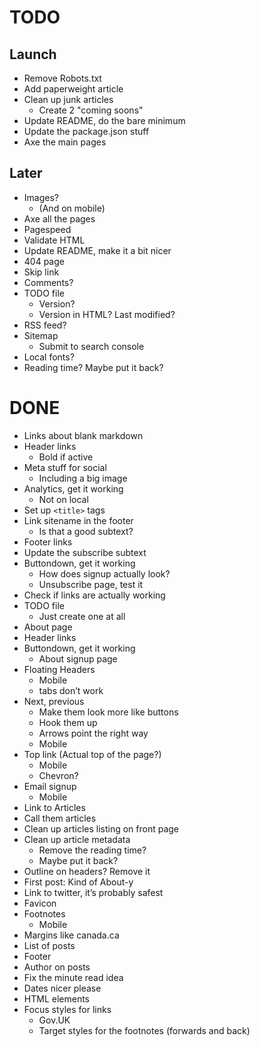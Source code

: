 # TODO

## Launch

- Remove Robots.txt
- Add paperweight article
- Clean up junk articles
  - Create 2 "coming soons"
- Update README, do the bare minimum
- Update the package.json stuff
- Axe the main pages

## Later

- Images?
  - (And on mobile)
- Axe all the pages
- Pagespeed
- Validate HTML
- Update README, make it a bit nicer
- 404 page
- Skip link
- Comments?
- TODO file
  - Version?
  - Version in HTML? Last modified?
- RSS feed?
- Sitemap
  - Submit to search console
- Local fonts?
- Reading time? Maybe put it back?

# DONE

- Links about blank markdown
- Header links
  - Bold if active
- Meta stuff for social
  - Including a big image
- Analytics, get it working
  - Not on local
- Set up `<title>` tags
- Link sitename in the footer
  - Is that a good subtext?
- Footer links
- Update the subscribe subtext
- Buttondown, get it working
  - How does signup actually look?
  - Unsubscribe page, test it
- Check if links are actually working
- TODO file
  - Just create one at all
- About page
- Header links
- Buttondown, get it working
  - About signup page
- Floating Headers
  - Mobile
  - tabs don’t work
- Next, previous
  - Make them look more like buttons
  - Hook them up
  - Arrows point the right way
  - Mobile
- Top link (Actual top of the page?)
  - Mobile
  - Chevron?
- Email signup
  - Mobile
- Link to Articles
- Call them articles
- Clean up articles listing on front page
- Clean up article metadata
  - Remove the reading time?
  - Maybe put it back?
- Outline on headers? Remove it
- First post: Kind of About-y
- Link to twitter, it’s probably safest
- Favicon
- Footnotes
  - Mobile
- Margins like canada.ca
- List of posts
- Footer
- Author on posts
- Fix the minute read idea
- Dates nicer please
- HTML elements
- Focus styles for links
  - Gov.UK
  - Target styles for the footnotes (forwards and back)
